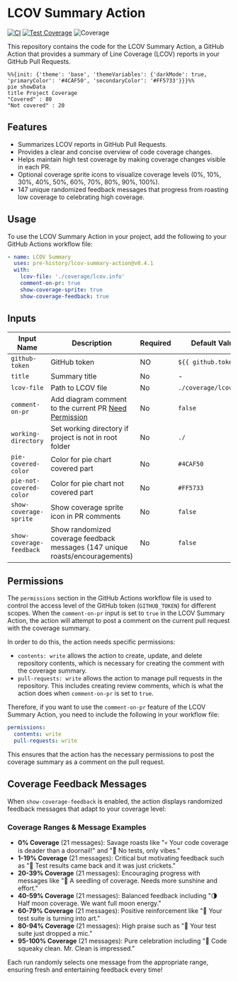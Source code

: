 # LCOV Summary Action

[![CI](https://github.com/pre-history/lcov-summary-action/workflows/CI/badge.svg)](https://github.com/pre-history/lcov-summary-action/actions/workflows/ci.yml)
[![Test Coverage](https://github.com/pre-history/lcov-summary-action/workflows/Test%20Coverage%20with%20LCovMan/badge.svg)](https://github.com/pre-history/lcov-summary-action/actions/workflows/test-coverage.yml)
![Coverage](https://img.shields.io/badge/coverage-0%25-red?style=for-the-badge)

This repository contains the code for the LCOV Summary Action, a GitHub Action that provides a summary of Line Coverage (LCOV) reports in your GitHub Pull Requests.

```mermaid
%%{init: {'theme': 'base', 'themeVariables': {'darkMode': true, 'primaryColor': '#4CAF50', 'secondaryColor': '#FF5733'}}}%%
pie showData
title Project Coverage
"Covered" : 80
"Not covered" : 20
```

## Features

- Summarizes LCOV reports in GitHub Pull Requests.
- Provides a clear and concise overview of code coverage changes.
- Helps maintain high test coverage by making coverage changes visible in each PR.
- Optional coverage sprite icons to visualize coverage levels (0%, 10%, 30%, 40%, 50%, 60%, 70%, 80%, 90%, 100%).
- 147 unique randomized feedback messages that progress from roasting low coverage to celebrating high coverage.

## Usage

To use the LCOV Summary Action in your project, add the following to your GitHub Actions workflow file:

```yaml
- name: LCOV Summary
  uses: pre-history/lcov-summary-action@v0.4.1
  with:
    lcov-file: './coverage/lcov.info'
    comment-on-pr: true
    show-coverage-sprite: true
    show-coverage-feedback: true
```

## Inputs

| Input Name               | Description                                                                   | Required | Default Value          |
| ------------------------ | ----------------------------------------------------------------------------- | -------- | ---------------------- |
| `github-token`           | GitHub token                                                                  | NO       | `${{ github.token }}`  |
| `title`                  | Summary title                                                                 | No       | -                      |
| `lcov-file`              | Path to LCOV file                                                             | No       | `./coverage/lcov.info` |
| `comment-on-pr`          | Add diagram comment to the current PR [Need Permission](#permissions)         | No       | `false`                |
| `working-directory`      | Set working directory if project is not in root folder                        | No       | `./`                   |
| `pie-covered-color`      | Color for pie chart covered part                                              | No       | `#4CAF50`              |
| `pie-not-covered-color`  | Color for pie chart not covered part                                          | No       | `#FF5733`              |
| `show-coverage-sprite`   | Show coverage sprite icon in PR comments                                      | No       | `false`                |
| `show-coverage-feedback` | Show randomized coverage feedback messages (147 unique roasts/encouragements) | No       | `false`                |

## Permissions

The `permissions` section in the GitHub Actions workflow file is used to control the access level of the GitHub token (`GITHUB_TOKEN`) for different scopes. When the `comment-on-pr` input is set to `true` in the LCOV Summary Action, the action will attempt to post a comment on the current pull request with the coverage summary.

In order to do this, the action needs specific permissions:

- `contents: write` allows the action to create, update, and delete repository contents, which is necessary for creating the comment with the coverage summary.
- `pull-requests: write` allows the action to manage pull requests in the repository. This includes creating review comments, which is what the action does when `comment-on-pr` is set to `true`.

Therefore, if you want to use the `comment-on-pr` feature of the LCOV Summary Action, you need to include the following in your workflow file:

```yaml
permissions:
  contents: write
  pull-requests: write
```

This ensures that the action has the necessary permissions to post the coverage summary as a comment on the pull request.

## Coverage Feedback Messages

When `show-coverage-feedback` is enabled, the action displays randomized feedback messages that adapt to your coverage level:

### Coverage Ranges & Message Examples

- **0% Coverage** (21 messages): Savage roasts like "💀 Your code coverage is deader than a doornail!" and "🔮 No tests, only vibes."
- **1-19% Coverage** (21 messages): Critical but motivating feedback such as "🦗 Test results came back and it was just crickets."
- **20-39% Coverage** (21 messages): Encouraging progress with messages like "🌱 A seedling of coverage. Needs more sunshine and effort."
- **40-59% Coverage** (21 messages): Balanced feedback including "🌗 Half moon coverage. We want full moon energy."
- **60-79% Coverage** (21 messages): Positive reinforcement like "🎨 Your test suite is turning into art."
- **80-94% Coverage** (21 messages): High praise such as "🎤 Your test suite just dropped a mic."
- **95-100% Coverage** (21 messages): Pure celebration including "🧼 Code squeaky clean. Mr. Clean is impressed."

Each run randomly selects one message from the appropriate range, ensuring fresh and entertaining feedback every time!

